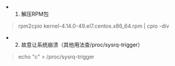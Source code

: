 - 1. 解压RPM包
> rpm2cpio kernel-4.14.0-49.el7.centos.x86_64.rpm | cpio -div

- 2. 故意让系统崩溃（其他用法查/proc/sysrq-trigger）
> echo "c" > /proc/sysrq-trigger
